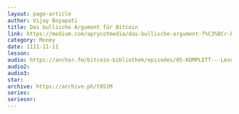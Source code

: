 ```yaml
---
layout: page-article
author: Vijay Boyapati
title: Das bullische Argument für Bitcoin
link: https://medium.com/aprycotmedia/das-bullische-argument-f%C3%BCr-bitcoin-9665e9375727
category: Money
date: 1111-11-11
lesson: 
audio: https://anchor.fm/bitcoin-bibliothek/episodes/05-KOMPLETT---Lesung-4---Das-Bullische-Argument-fr-Bitcoin-Vijay-Boyapati-e1fqjm8
audio2: 
audio3: 
star: 
archive: https://archive.ph/t0S1M
series: 
seriesnr: 
---
```

